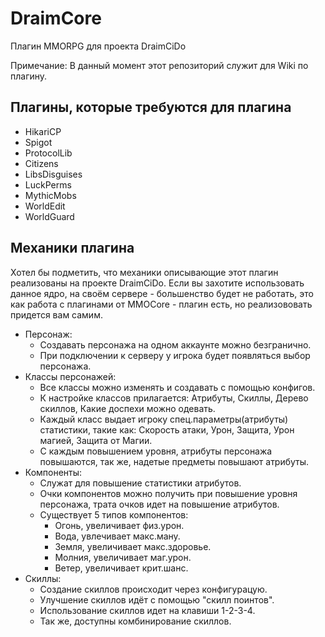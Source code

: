 # DraimCore

Плагин MMORPG для проекта DraimCiDo

Примечание: В данный момент этот репозиторий служит для Wiki по плагину.

## Плагины, которые требуются для плагина
* HikariCP
* Spigot
* ProtocolLib
* Citizens
* LibsDisguises
* LuckPerms
* MythicMobs
* WorldEdit
* WorldGuard

## Механики плагина

Хотел бы подметить, что механики описывающие этот плагин реализованы на проекте DraimCiDo.
Если вы захотите использовать данное ядро, на своём сервере - большенство будет не работать, это как работа с плагинами от MMOCore - плагин есть, но реализововать придется вам самим.

* Персонаж:
  * Создавать персонажа на одном аккаунте можно безгранично.
  * При подключении к серверу у игрока будет появляться выбор персонажа.
* Классы персонажей:
  * Все классы можно изменять и создавать с помощью конфигов.
  * К настройке классов прилагается: Атрибуты, Скиллы, Дерево скиллов, Какие доспехи можно одевать.
  * Каждый класс выдает игроку спец.параметры(атрибуты) статистики, такие как: Скорость атаки, Урон, Защита, Урон магией, Защита от Магии.
  * С каждым повышением уровня, атрибуты персонажа повышаются, так же, надетые предметы повышают атрибуты.
* Компоненты: 
  * Служат для повышение статистики атрибутов.
  * Очки компонентов можно получить при повышение уровня персонажа, трата очков идет на повышение атрибутов.
  * Существует 5 типов компонентов:
    - Огонь, увеличивает физ.урон.
    - Вода, увлечивает макс.ману.
    - Земля, увеличивает макс.здоровье.
    - Молния, увеличивает маг.урон.
    - Ветер, увеличивает крит.шанс.
* Скиллы:
  * Создание скиллов происходит через конфигурацую.
  * Улучшение скиллов идёт с помощью "скилл поинтов".
  * Использование скиллов идет на клавиши 1-2-3-4.
  * Так же, доступны комбинирование скиллов.
  
